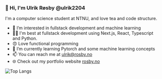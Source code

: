 ### 👋 Hi, I'm Ulrik Røsby @ulrik2204
I'm a computer science student at NTNU, and love tea and code structure. 
- 👀 I’m interested in fullstack development and machine learning
- 🤹‍♀️ I'm best at fullstack development using Next.js, React, Typescript and Python.
- 😍 Love functional programming
- 🌱 I’m currently learning Pytorch and some machine learning concepts
- 📫 You can reach me at ulrik@rosby.no
- 🌐 Check out my portfolio website [rosby.no](https://rosby.no)

<!-- ![Anurag's github stats](https://github-readme-stats.vercel.app/api?username=ulrik2204&show_icons=true&hide=stars&count_private=true) -->

![Top Langs](https://github-readme-stats.vercel.app/api/top-langs/?username=ulrik2204&layout=compact&card_width=445&include_all_commits=true&theme=dark&hide=jupyter%20notebook)
